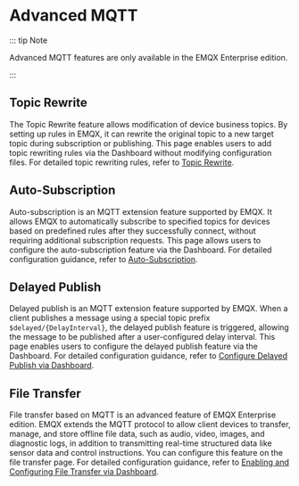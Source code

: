 # Advanced MQTT

::: tip Note

Advanced MQTT features are only available in the EMQX Enterprise edition.

:::

## Topic Rewrite

The Topic Rewrite feature allows modification of device business topics. By setting up rules in EMQX, it can rewrite the original topic to a new target topic during subscription or publishing. This page enables users to add topic rewriting rules via the Dashboard without modifying configuration files. For detailed topic rewriting rules, refer to [Topic Rewrite](../messaging/mqtt-topic-rewrite.md).

## Auto-Subscription

Auto-subscription is an MQTT extension feature supported by EMQX. It allows EMQX to automatically subscribe to specified topics for devices based on predefined rules after they successfully connect, without requiring additional subscription requests. This page allows users to configure the auto-subscription feature via the Dashboard. For detailed configuration guidance, refer to [Auto-Subscription](../messaging/mqtt-auto-subscription.md).

## Delayed Publish

Delayed publish is an MQTT extension feature supported by EMQX. When a client publishes a message using a special topic prefix `$delayed/{DelayInterval}`, the delayed publish feature is triggered, allowing the message to be published after a user-configured delay interval. This page enables users to configure the delayed publish feature via the Dashboard. For detailed configuration guidance, refer to [Configure Delayed Publish via Dashboard](../messaging/mqtt-delayed-publish.md#configure-delayed-publish-via-dashboard).

## File Transfer

File transfer based on MQTT is an advanced feature of EMQX Enterprise edition. EMQX extends the MQTT protocol to allow client devices to transfer, manage, and store offline file data, such as audio, video, images, and diagnostic logs, in addition to transmitting real-time structured data like sensor data and control instructions. You can configure this feature on the file transfer page. For detailed configuration guidance, refer to [Enabling and Configuring File Transfer via Dashboard](../file-transfer/broker.md#enable-and-configure-file-transfer-via-dashboard).